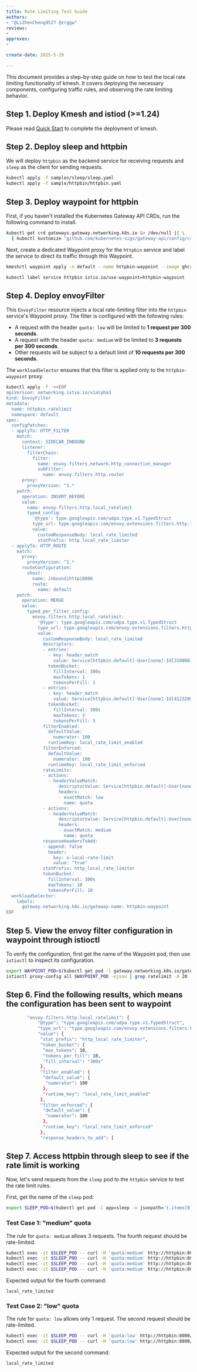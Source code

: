 ```yaml
--- 
title: Rate Limiting Test Guide
authors:
- "@LiZhenCheng9527 @zrggw"
reviews:
-
approves:
-

create-date: 2025-5-29

---
```


This document provides a step-by-step guide on how to test the local rate limiting functionality of kmesh. It covers deploying the necessary components, configuring traffic rules, and observing the rate limiting behavior.

## Step 1. Deploy Kmesh and istiod (>=1.24)

Please read [Quick Start](https://kmesh.net/docs/setup/quick-start) to complete the deployment of kmesh.

## Step 2. Deploy sleep and httpbin

We will deploy `httpbin` as the backend service for receiving requests and `sleep` as the client for sending requests.

``` sh
kubectl apply -f samples/sleep/sleep.yaml
kubectl apply -f sample/httpbin/httpbin.yaml
```

## Step 3. Deploy waypoint for httpbin

First, if you haven't installed the Kubernetes Gateway API CRDs, run the following command to install.

``` sh
kubectl get crd gateways.gateway.networking.k8s.io &> /dev/null || \
  { kubectl kustomize "github.com/kubernetes-sigs/gateway-api/config/crd/experimental?ref=444631bfe06f3bcca5d0eadf1857eac1d369421d" | kubectl apply -f -; }
```

Next, create a dedicated Waypoint proxy for the `httpbin` service and label the service to direct its traffic through this Waypoint.

```sh
kmeshctl waypoint apply -n default --name httpbin-waypoint --image ghcr.io/kmesh-net/waypoint:latest

kubectl label service httpbin istio.io/use-waypoint=httpbin-waypoint
```

## Step 4. Deploy envoyFilter

This `EnvoyFilter` resource injects a local rate-limiting filter into the `httpbin` service's Waypoint proxy. The filter is configured with the following rules:
- A request with the header `quota: low` will be limited to **1 request per 300 seconds**.
- A request with the header `quota: medium` will be limited to **3 requests per 300 seconds**.
- Other requests will be subject to a default limit of **10 requests per 300 seconds**.

The `workloadSelector` ensures that this filter is applied only to the `httpbin-waypoint` proxy.

```sh
kubectl apply -f -<<EOF
apiVersion: networking.istio.io/v1alpha3
kind: EnvoyFilter
metadata:
  name: httpbin.ratelimit
  namespace: default
spec:
  configPatches:
  - applyTo: HTTP_FILTER
    match:
      context: SIDECAR_INBOUND
      listener:
        filterChain:
          filter:
            name: envoy.filters.network.http_connection_manager
            subFilter:
              name: envoy.filters.http.router
      proxy:
        proxyVersion: ^1.*
    patch:
      operation: INSERT_BEFORE
      value:
        name: envoy.filters.http.local_ratelimit
        typed_config:
          '@type': type.googleapis.com/udpa.type.v1.TypedStruct
          type_url: type.googleapis.com/envoy.extensions.filters.http.local_ratelimit.v3.LocalRateLimit
          value:
            customResponseBody: local_rate_limited
            statPrefix: http_local_rate_limiter
  - applyTo: HTTP_ROUTE
    match:
      proxy:
        proxyVersion: ^1.*
      routeConfiguration:
        vhost:
          name: inbound|http|8000
          route:
            name: default
    patch:
      operation: MERGE
      value:
        typed_per_filter_config:
          envoy.filters.http.local_ratelimit:
            '@type': type.googleapis.com/udpa.type.v1.TypedStruct
            type_url: type.googleapis.com/envoy.extensions.filters.http.local_ratelimit.v3.LocalRateLimit
            value:
              customResponseBody: local_rate_limited
              descriptors:
              - entries:
                - key: header_match
                  value: Service[httpbin.default]-User[none]-Id[3100861967]
                tokenBucket:
                  fillInterval: 300s
                  maxTokens: 1
                  tokensPerFill: 1
              - entries:
                - key: header_match
                  value: Service[httpbin.default]-User[none]-Id[4123289408]
                tokenBucket:
                  fillInterval: 300s
                  maxTokens: 3
                  tokensPerFill: 3
              filterEnabled:
                defaultValue:
                  numerator: 100
                runtimeKey: local_rate_limit_enabled
              filterEnforced:
                defaultValue:
                  numerator: 100
                runtimeKey: local_rate_limit_enforced
              rateLimits:
              - actions:
                - headerValueMatch:
                    descriptorValue: Service[httpbin.default]-User[none]-Id[3100861967]
                    headers:
                    - exactMatch: low
                      name: quota
              - actions:
                - headerValueMatch:
                    descriptorValue: Service[httpbin.default]-User[none]-Id[4123289408]
                    headers:
                    - exactMatch: medium
                      name: quota
              responseHeadersToAdd:
              - append: false
                header:
                  key: x-local-rate-limit
                  value: "true"
              statPrefix: http_local_rate_limiter
              tokenBucket:
                fillInterval: 300s
                maxTokens: 10
                tokensPerFill: 10
  workloadSelector:
    labels:
      gateway.networking.k8s.io/gateway-name: httpbin-waypoint
EOF
```

## Step 5. View the envoy filter configuration in waypoint through istioctl

To verify the configuration, first get the name of the Waypoint pod, then use `istioctl` to inspect its configuration.

```sh
export WAYPOINT_POD=$(kubectl get pod -l gateway.networking.k8s.io/gateway-name=httpbin-waypoint -o jsonpath='{.items[0].metadata.name}')
istioctl proxy-config all $WAYPOINT_POD -ojson | grep ratelimit -A 20
```

## Step 6. Find the following results, which means the configuration has been sent to waypoint

```sh
        "envoy.filters.http.local_ratelimit": {
            "@type": "type.googleapis.com/udpa.type.v1.TypedStruct",
            "type_url": "type.googleapis.com/envoy.extensions.filters.http.local_ratelimit.v3.LocalRateLimit",
            "value": {
             "stat_prefix": "http_local_rate_limiter",
             "token_bucket": {
              "max_tokens": 10,
              "tokens_per_fill": 10,
              "fill_interval": "300s"
             },
             "filter_enabled": {
              "default_value": {
               "numerator": 100
              },
              "runtime_key": "local_rate_limit_enabled"
             },
             "filter_enforced": {
              "default_value": {
               "numerator": 100
              },
              "runtime_key": "local_rate_limit_enforced"
             },
             "response_headers_to_add": [
```

## Step 7. Access httpbin through sleep to see if the rate limit is working

Now, let's send requests from the `sleep` pod to the `httpbin` service to test the rate limit rules.

First, get the name of the `sleep` pod:
```sh
export SLEEP_POD=$(kubectl get pod -l app=sleep -o jsonpath='{.items[0].metadata.name}')
```

### Test Case 1: "medium" quota

The rule for `quota: medium` allows 3 requests. The fourth request should be rate-limited.

```sh
kubectl exec -it $SLEEP_POD -- curl -H 'quota:medium' http://httpbin:8000/headers
kubectl exec -it $SLEEP_POD -- curl -H 'quota:medium' http://httpbin:8000/headers
kubectl exec -it $SLEEP_POD -- curl -H 'quota:medium' http://httpbin:8000/headers
kubectl exec -it $SLEEP_POD -- curl -H 'quota:medium' http://httpbin:8000/headers
```
Expected output for the fourth command:
```
local_rate_limited
```

### Test Case 2: "low" quota

The rule for `quota: low` allows only 1 request. The second request should be rate-limited.

```sh
kubectl exec -it $SLEEP_POD -- curl -H 'quota:low' http://httpbin:8000/headers
kubectl exec -it $SLEEP_POD -- curl -H 'quota:low' http://httpbin:8000/headers
```
Expected output for the second command:
```
local_rate_limited
```

